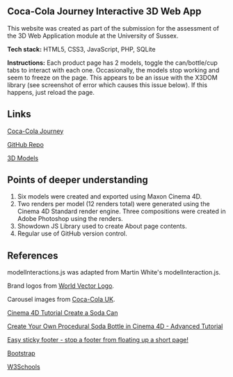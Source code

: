 ## Coca-Cola Journey Interactive 3D Web App

This website was created as part of the submission for the assessment of the 3D Web Application module at the University of Sussex.

**Tech stack:** HTML5, CSS3, JavaScript, PHP, SQLite

**Instructions:** Each product page has 2 models, toggle the can/bottle/cup tabs to interact with each one. Occasionally, the models stop working and seem to freeze on the page. This appears to be an issue with the X3DOM library (see screenshot of error which causes this issue below). If this happens, just reload the page.

## Links

[Coca-Cola Journey](https://users.sussex.ac.uk/~jd623/3dapp/assignment/app/index.html)

[GitHub Repo](https://github.com/josephinedehaan/3d_app/tree/master/3dapp/assignment/app)

[3D Models](https://github.com/josephinedehaan/3d_app/tree/master/3dapp/assignment/3d_models)

## Points of deeper understanding

1. Six models were created and exported using Maxon Cinema 4D.
2. Two renders per model (12 renders total) were generated using the Cinema 4D Standard render engine. Three compositions were created in Adobe Photoshop using the renders.
3. Showdown JS Library used to create About page contents.
4. Regular use of GitHub version control.

## References

modelInteractions.js was adapted from Martin White's modelInteraction.js.

Brand logos from [World Vector Logo](https://worldvectorlogo.com).

Carousel images from [Coca-Cola UK](https://www.coca-cola.co.uk).

[Cinema 4D Tutorial Create a Soda Can](https://www.youtube.com/watch?v=03XvlHV4wG4)

[Create Your Own Procedural Soda Bottle in Cinema 4D - Advanced Tutorial](https://www.youtube.com/watch?v=mSuJ_66Yddw)

[Easy sticky footer - stop a footer from floating up a short page!](https://www.youtube.com/watch?v=yc2olxLgKLk)

[Bootstrap](https://getbootstrap.com)

[W3Schools](https://www.w3schools.com)
